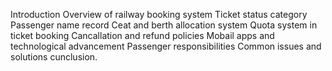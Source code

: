 Introduction
Overview of railway booking system 
Ticket status category
Passenger name record
Ceat and berth allocation system 
Quota system in ticket booking 
Cancallation and refund policies 
Mobail apps and technological advancement 
Passenger responsibilities
Common issues and solutions 
cunclusion.